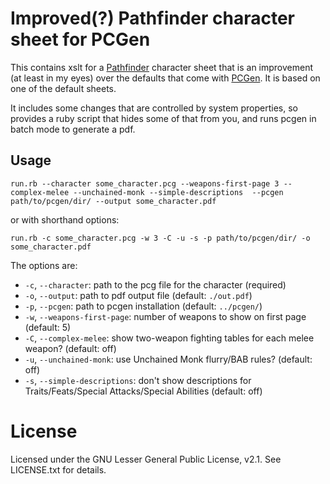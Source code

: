 # Improved(?) Pathfinder character sheet for PCGen

This contains xslt for a [Pathfinder](http://paizo.com/pathfinder)
character sheet that is an improvement (at least in my eyes) over the
defaults that come with [PCGen](http://pcgen.org). It is based on
one of the default sheets.

It includes some changes that are controlled by system properties, so
provides a ruby script that hides some of that from you, and runs
pcgen in batch mode to generate a pdf.

## Usage

```
run.rb --character some_character.pcg --weapons-first-page 3 --complex-melee --unchained-monk --simple-descriptions  --pcgen path/to/pcgen/dir/ --output some_character.pdf
```

or with shorthand options:

```
run.rb -c some_character.pcg -w 3 -C -u -s -p path/to/pcgen/dir/ -o some_character.pdf
```

The options are:

* `-c`, `--character`: path to the pcg file for the character (required)
* `-o`, `--output`: path to pdf output file (default: `./out.pdf`)
* `-p`, `--pcgen`: path to pcgen installation (default: `../pcgen/`)
* `-w`, `--weapons-first-page`: number of weapons to show on first page (default: 5)
* `-C`, `--complex-melee`: show two-weapon fighting tables for each melee weapon? (default: off)
* `-u`, `--unchained-monk`: use Unchained Monk flurry/BAB rules? (default: off)
* `-s`, `--simple-descriptions`: don't show descriptions for Traits/Feats/Special Attacks/Special Abilities (default: off)

# License

Licensed under the GNU Lesser General Public License, v2.1. See LICENSE.txt for details.
